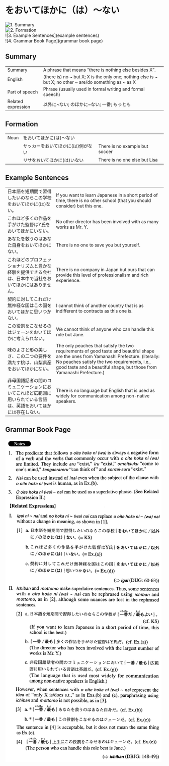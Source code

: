 # をおいてほかに（は）～ない

![1. Summary](summary)<br>
![2. Formation](formation)<br>
![3. Example Sentences](example sentences)<br>
![4. Grammar Book Page](grammar book page)<br>


## Summary

<table><tr>   <td>Summary</td>   <td>A phrase that means “there is nothing else besides X”.</td></tr><tr>   <td>English</td>   <td>(there is) no ~ but X; X is the only one; nothing else is ~ but X; no other ~ are/do something as ~ as X</td></tr><tr>   <td>Part of speech</td>   <td>Phrase (usually used in formal writing and formal speech)</td></tr><tr>   <td>Related expression</td>   <td>以外に~ない; のほかに~ない; 一番; もっとも</td></tr></table>

## Formation

<table class="table"><tbody><tr class="tr head"><td class="td"><span class="bold">Noun</span></td><td class="td"><span class="concept">をおいてほかに</span><span>(</span><span class="concept">は</span><span>)～</span><span class="concept">ない</span></td><td class="td"></td></tr><tr class="tr"><td class="td"></td><td class="td"><span>サッカー</span><span class="concept">をおいてほかに</span><span>(</span><span class="concept">は</span><span>)例が</span><span class="concept">ない</span></td><td class="td"><span>There is no example but soccer</span></td></tr><tr class="tr"><td class="td"></td><td class="td"><span>リサ</span><span class="concept">をおいてほかに</span><span>(</span><span class="concept">は</span><span>)い</span><span class="concept">ない</span></td><td class="td"><span>There is no one else but Lisa</span></td></tr></tbody></table>

## Example Sentences

<table><tr>   <td>日本語を短期間で習得したいのならこの学校をおいてほかに(は)ない。</td>   <td>If you want to learn Japanese in a short period of time, there is no other school (that you should consider) but this one.</td></tr><tr>   <td>これほど多くの作品を手がけた監督はY氏をおいてほかにいない。</td>   <td>No other director has been involved with as many works as Mr. Y.</td></tr><tr>   <td>あなたを救うのはあなた自身をおいてほかにない。</td>   <td>There is no one to save you but yourself.</td></tr><tr>   <td>これほどのプロフェッショナリズムと豊かな経験を提供できる会社は、日本中で当社をおいてほかにはありません。</td>   <td>There is no company in Japan but ours that can provide this level of professionalism and rich experience.</td></tr><tr>   <td>契約に対してこれだけ無神経な国はこの国をおいてほかに思いつかない。</td>   <td>I cannot think of another country that is as indifferent to contracts as this one is.</td></tr><tr>   <td>この役割をこなせるのはジェーンをおいてほかに考えられない。</td>   <td>We cannot think of anyone who can handle this role but Jane.</td></tr><tr>   <td>味のよさと形の美しさ、この二つの要件を満たす桃は、山梨県産をおいてほかにない。</td>   <td>The only peaches that satisfy the two requirements of good taste and beautiful shape are the ones from Yamanashi Prefecture. (literally: No peaches satisfy the two requirements, i.e., good taste and a beautiful shape, but those from Yamanashi Prefecture.)</td></tr><tr>   <td>非母国語話者の間のコミュニケーションにおいてこれほど広範囲に用いられている言語は、英語をおいてほかには存在しない。</td>   <td>There is no language but English that is used as widely for communication among non-native speakers.</td></tr></table>

## Grammar Book Page

![](../img/Advancedをおいてほかに(は)～ない.png)

